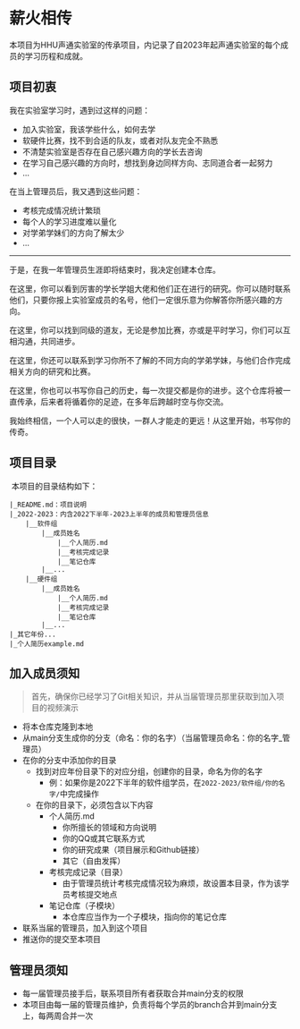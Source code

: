 # 薪火相传
​	本项目为HHU声通实验室的传承项目，内记录了自2023年起声通实验室的每个成员的学习历程和成就。

## 项目初衷

我在实验室学习时，遇到过这样的问题：

* 加入实验室，我该学些什么，如何去学
* 软硬件比赛，找不到合适的队友，或者对队友完全不熟悉
* 不清楚实验室是否存在自己感兴趣方向的学长去咨询
* 在学习自己感兴趣的方向时，想找到身边同样方向、志同道合者一起努力
* ...

在当上管理员后，我又遇到这些问题：

* 考核完成情况统计繁琐
* 每个人的学习进度难以量化
* 对学弟学妹们的方向了解太少
* ...

---

于是，在我一年管理员生涯即将结束时，我决定创建本仓库。

在这里，你可以看到厉害的学长学姐大佬和他们正在进行的研究。你可以随时联系他们，只要你报上实验室成员的名号，他们一定很乐意为你解答你所感兴趣的方向。

在这里，你可以找到同级的道友，无论是参加比赛，亦或是平时学习，你们可以互相沟通，共同进步。

在这里，你还可以联系到学习你所不了解的不同方向的学弟学妹，与他们合作完成相关方向的研究和比赛。

在这里，你也可以书写你自己的历史，每一次提交都是你的进步。这个仓库将被一直传承，后来者将循着你的足迹，在多年后跨越时空与你交流。

我始终相信，一个人可以走的很快，一群人才能走的更远！从这里开始，书写你的传奇。

## 项目目录

​	本项目的目录结构如下：

```
|_README.md：项目说明
|_2022-2023：内含2022下半年-2023上半年的成员和管理员信息
	|__软件组
		|__成员姓名
			|__个人简历.md
			|__考核完成记录
			|__笔记仓库
		|__...
	|__硬件组
		|__成员姓名
			|__个人简历.md
			|__考核完成记录
			|__笔记仓库
		|__...
|_其它年份...
|_个人简历example.md		
```

## 加入成员须知

> 首先，确保你已经学习了Git相关知识，并从当届管理员那里获取到加入项目的视频演示

* 将本仓库克隆到本地
* 从main分支生成你的分支（命名：你的名字）（当届管理员命名：你的名字_管理员）
* 在你的分支中添加你的目录
	* 找到对应年份目录下的对应分组，创建你的目录，命名为你的名字
		* 例：如果你是2022下半年的软件组学员，在`2022-2023/软件组/你的名字/`中完成操作
	* 在你的目录下，必须包含以下内容
		* 个人简历.md
			* 你所擅长的领域和方向说明
			* 你的QQ或其它联系方式
			* 你的研究成果（项目展示和Github链接）
			* 其它（自由发挥）
		* 考核完成记录（目录）
			* 由于管理员统计考核完成情况较为麻烦，故设置本目录，作为该学员考核提交地点
		* 笔记仓库（子模块）
			* 本仓库应当作为一个子模块，指向你的笔记仓库
* 联系当届的管理员，加入到这个项目
* 推送你的提交至本项目

## 管理员须知

* 每一届管理员接手后，联系项目所有者获取合并main分支的权限
* 本项目由每一届的管理员维护，负责将每个学员的branch合并到main分支上，每两周合并一次


